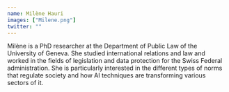 ```yaml
---
name: Milène Hauri
images: ["Milene.png"]
twitter: ""
---
```


Milène is a PhD researcher at the Department of Public Law of the University of Geneva. She studied international relations and law and worked in the fields of legislation and data protection for the Swiss Federal administration. She is particularly interested in the different types of norms that regulate society and how AI techniques are transforming various sectors of it.

 